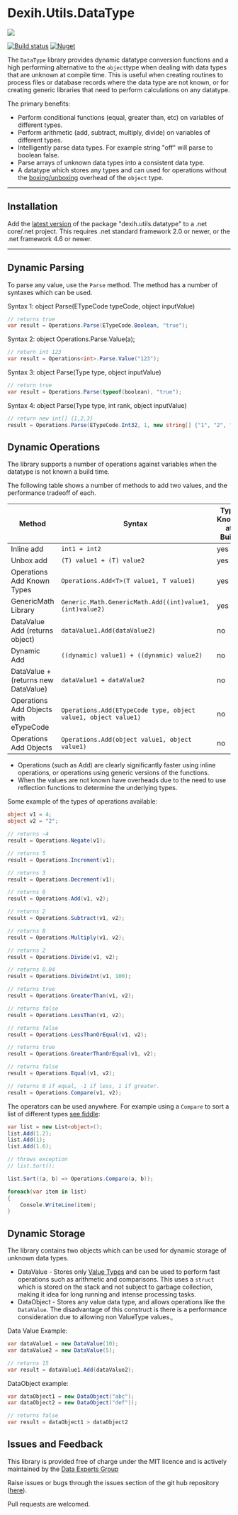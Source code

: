 # Dexih.Utils.DataType

[build]:    https://ci.appveyor.com/project/dataexperts/dexih-utils-datatype 
[build-img]: https://ci.appveyor.com/api/projects/status/468vuvi0rcpcs0ca?svg=true
[nuget]:     https://www.nuget.org/packages/dexih.utils.datatype
[nuget-img]: https://badge.fury.io/nu/dexih.utils.datatype.svg
[nuget-name]: dexih.utils.datatype
[dex-img]: https://dataexpertsgroup.com/assets/img/dex_web_logo.png
[dex]: https://dataexpertsgroup.com

[![][dex-img]][dex]

[![Build status][build-img]][build] [![Nuget][nuget-img]][nuget]

The `DataType` library provides dynamic datatype conversion functions and a high performing alternative to the `object`type when dealing with data types that are unknown at compile time.  This is useful when creating routines to process files or database records where the data type are not known, or for creating generic libraries that need to perform calculations on any datatype.

The primary benefits:

 * Perform conditional functions (equal, greater than, etc) on variables of different types.
 * Perform arithmetic (add, subtract, multiply, divide) on variables of different types.
 * Intelligently parse data types.  For example string "off" will parse to boolean false.
 * Parse arrays of unknown data types into a consistent data type.
 * A datatype which stores any types and can used for operations without the [boxing/unboxing](https://docs.microsoft.com/en-us/dotnet/csharp/programming-guide/types/boxing-and-unboxing) overhead of the `object` type.
---

## Installation

Add the [latest version][nuget] of the package "dexih.utils.datatype" to a .net core/.net project.  This requires .net standard framework 2.0 or newer, or the .net framework 4.6 or newer.

---

## Dynamic Parsing

To parse any value, use the `Parse` method.  The method has a number of syntaxes which can be used.

Syntax 1: object Parse(ETypeCode typeCode, object inputValue)

```csharp
// returns true
var result = Operations.Parse(ETypeCode.Boolean, "true");
```

Syntax 2: object Operations<T>.Parse.Value(a);

```csharp
// return int 123
var result = Operations<int>.Parse.Value("123");
```

Syntax 3: object Parse(Type type, object inputValue)
```csharp
// return true
var result = Operations.Parse(typeof(boolean), "true");
```

Syntax 4: object Parse(Type type, int rank, object inputValue)
```csharp
// return new int[] {1,2,3}
result = Operations.Parse(ETypeCode.Int32, 1, new string[] {"1", "2", "3"});
```

## Dynamic Operations

The library supports a number of operations against variables when the datatype is not known a build time.

The following table shows a number of methods to add two values, and the performance tradeoff of each.

|Method|Syntax|Type Known at Build|Performance|Rank
|-|-|-|-|-|
|Inline add|`int1 + int2`|yes|0.0100 ns|1|
|Unbox add|`(T) value1 + (T) value2`|yes| 1.0632 ns|2|
|Operations Add Known Types|`Operations.Add<T>(T value1, T value1)`|yes| 3.5170 ns|3|
|GenericMath Library|`Generic.Math.GenericMath.Add((int)value1, (int)value2)`|yes|5.6363 ns|4|
|DataValue Add (returns object)|`dataValue1.Add(dataValue2)`|no|12.2334 ns|5|
|Dynamic Add|`((dynamic) value1) + ((dynamic) value2)`|no|15.4083 ns|6|
|DataValue + (returns new DataValue)|`dataValue1 + dataValue2`|no| 23.8452 ns|7|
|Operations Add Objects with eTypeCode|`Operations.Add(ETypeCode type, object value1, object value1)`|no|40.4726 ns|8|
|Operations Add Objects|`Operations.Add(object value1, object value1)`|no|137.8605 ns|8|

* Operations (such as Add) are clearly significantly faster using inline operations, or operations using generic versions of the functions.
* When the values are not known have overheads due to the need to use reflection functions to determine the underlying types.

Some example of the types of operations available:

```csharp
object v1 = 4;
object v2 = "2";

// returns -4
result = Operations.Negate(v1);

// returns 5
result = Operations.Increment(v1);

// returns 3
result = Operations.Decrement(v1);

// returns 6
result = Operations.Add(v1, v2);

// returns 2
result = Operations.Subtract(v1, v2);

// returns 8
result = Operations.Multiply(v1, v2);

// returns 2
result = Operations.Divide(v1, v2);

// returns 0.04
result = Operations.DivideInt(v1, 100);

// returns true
result = Operations.GreaterThan(v1, v2);

// returns false
result = Operations.LessThan(v1, v2);

// returns false
result = Operations.LessThanOrEqual(v1, v2);

// returns true
result = Operations.GreaterThanOrEqual(v1, v2);

// returns false
result = Operations.Equal(v1, v2);

// returns 0 if equal, -1 if less, 1 if greater.
result = Operations.Compare(v1, v2);
```

The operators can be used anywhere.  For example using a `Compare` to sort a list of different types [see fiddle](https://dotnetfiddle.net/3Yoesl):

```csharp
var list = new List<object>();
list.Add(1.2);
list.Add(1);
list.Add(1.6);

// throws exception
// list.Sort();

list.Sort((a, b) => Operations.Compare(a, b));

foreach(var item in list)
{
    Console.WriteLine(item);
}
```

## Dynamic Storage

The library contains two objects which can be used for dynamic storage of unknown data types.

* DataValue - Stores only [Value Types](https://docs.microsoft.com/en-us/dotnet/csharp/language-reference/keywords/value-types) and can be used to perform fast operations such as arithmetic and comparisons.  This uses a `struct` which is stored on the stack and not subject to garbage collection, making it idea for long running and intense processing tasks.
* DataObject - Stores any value data type, and allows operations like the `DataValue`.  The disadvantage of this construct is there is a performance consideration due to allowing non ValueType values.,

Data Value Example:

```csharp
var dataValue1 = new DataValue(10);
var dataValue2 = new DataValue(5);

// returns 15
var result = dataValue1.Add(dataValue2);
```

DataObject example:

```csharp
var dataObject1 = new DataObject("abc");
var dataObject2 = new DataObject("def"));

// returns false
var result = dataObject1 > dataObject2

```

## Issues and Feedback

This library is provided free of charge under the MIT licence and is actively maintained by the [Data Experts Group](https://dataexpertsgroup.com)

Raise issues or bugs through the issues section of the git hub repository ([here](https://github.com/DataExperts/Dexih.Utils.DataType/issues)).  

Pull requests are welcomed.

